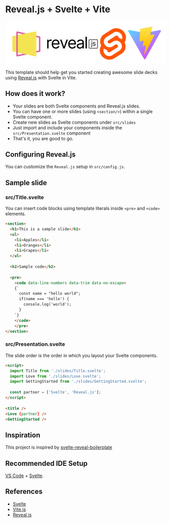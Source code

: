 # Reveal.js + Svelte + Vite

![Svelte Slides logo](public/svelte-slides.jpg)

This template should help get you started creating awesome slide decks using [Reveal.js](https://revealjs.com) with Svelte in Vite.

## How does it work?

- Your slides are both Svelte components and Reveal.js slides.
- You can have one or more slides (using `<section/>`) within a single Svelte component.
- Create new slides as Svelte components under `src/slides`
- Just import and include your components inside the `src/Presentation.svelte` component
- That's it, you are good to go.

## Configuring Reveal.js

You can customize the `Reveal.js` setup in `src/config.js`.

## Sample slide

### src/Title.svelte

You can insert code blocks using template literals inside `<pre>` and `<code>` elements.

```html
<section>
  <h1>This is a sample slide</h1>
  <ul>
    <li>Apples</li>
    <li>Oranges</li>
    <li>Grapes</li>
  </ul>

  <h2>Sample code</h2>

  <pre>
    <code data-line-numbers data-trim data-no-escape>
    {`
      const name = "hello world";
      if(name === 'hello') {
        console.log('world');
      }
    `}
    </code>
    </pre>
</section>
```

### src/Presentation.svelte

The slide order is the order in which you layout your Svelte components.

```html
<script>
  import Title from './slides/Title.svelte';
  import Love from './slides/Love.svelte';
  import GettingStarted from './slides/GettingStarted.svelte';

  const partner = ['Svelte', 'Reveal.js'];
</script>

<title />
<Love {partner} />
<GettingStarted />
```

## Inspiration

This project is inspired by [svelte-reveal-boilerplate](https://github.com/micschwarz/svelte-reveal-boilerplate/)

## Recommended IDE Setup

[VS Code](https://code.visualstudio.com/) + [Svelte](https://marketplace.visualstudio.com/items?itemName=svelte.svelte-vscode).

## References

- [Svelte](https://svelte.dev)
- [Vite.js](https://vitejs.dev)
- [Reveal.js](https://revealjs.com)
